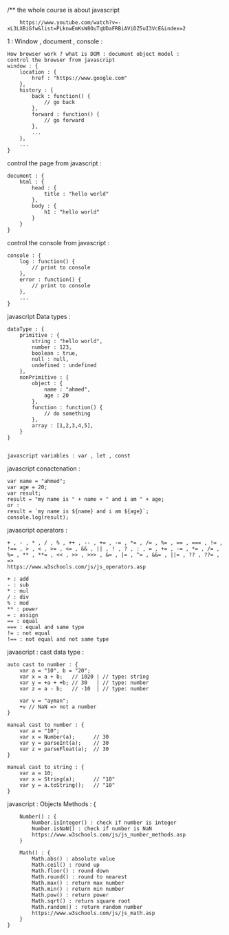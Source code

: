 /**
the whole course is about javascript
```
    https://www.youtube.com/watch?v=-xL3LXBiGfw&list=PLknwEmKsW8OuTqUDaFRBiAViDZ5uI3VcE&index=2
```

1 : Window , document , console : 

    How browser work ? what is DOM : document object model :
    control the browser from javascript
    window : {
        location : {
            href : "https://www.google.com"
        },
        history : {
            back : function() {
                // go back
            },
            forward : function() {
                // go forward
            },
            ...
        },
        ...
    }
    
control the page from javascript : 

    document : {
        html : {
            head : {
                title : "hello world"
            },
            body : {
                h1 : "hello world"
            }
        }
    }

control the console from javascript :

    console : {
        log : function() {
            // print to console
        },
        error : function() {
            // print to console
        },
        ...
    }

javascript Data types :

    dataType : {
        primitive : {
            string : "hello world",
            number : 123,
            boolean : true,
            null : null,
            undefined : undefined
        },
        nonPrimitive : {
            object : {
                name : "ahmed",
                age : 20
            },
            function : function() {
                // do something
            },
            array : [1,2,3,4,5],
        }
    }
    

    javascript variables : var , let , const


javascript conactenation :

    var name = "ahmed";
    var age = 20;
    var result;
    result = "my name is " + name + " and i am " + age; 
    or :
    result = `my name is ${name} and i am ${age}`;
    console.log(result);


javascript operators :

    + , - , * , / , % , ++ , -- , += , -= , *= , /= , %= , == , === , != , !== , > , < , >= , <= , && , || , ! , ? , : , = , += , -= , *= , /= , %= , ** , **= , << , >> , >>> , &= , |= , ^= , &&= , ||= , ?? , ??= , =>
    https://www.w3schools.com/js/js_operators.asp

    + : add
    - : sub
    * : mul
    / : div
    % : mod
    ** : power
    = : assign
    == : equal
    === : equal and same type
    != : not equal
    !== : not equal and not same type


javascript : cast data type : 

    auto cast to number : {
        var a = "10", b = "20";
        var x = a + b;   // 1020 | // type: string
        var y = +a + +b; // 30   | // type: number
        var z = a - b;   // -10  | // type: number

        var v = "ayman";
        +v // NaN => not a number
    }

    manual cast to number : {
        var a = "10";
        var x = Number(a);      // 30
        var y = parseInt(a);    // 30
        var z = parseFloat(a);  // 30
    }

    manual cast to string : {
        var a = 10;
        var x = String(a);      // "10"
        var y = a.toString();   // "10"
    }


javascript : 
    Objects Methods : {

        Number() : {
            Number.isInteger() : check if number is integer
            Number.isNaN() : check if number is NaN
            https://www.w3schools.com/js/js_number_methods.asp
        }

        Math() : {
            Math.abs() : absolute value
            Math.ceil() : round up
            Math.floor() : round down
            Math.round() : round to nearest
            Math.max() : return max number
            Math.min() : return min number
            Math.pow() : return power
            Math.sqrt() : return square root
            Math.random() : return random number
            https://www.w3schools.com/js/js_math.asp
        }
    }

 
